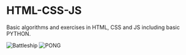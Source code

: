 # HTML-CSS-JS
Basic algorithms and exercises in HTML, CSS and JS including basic PYTHON.

![Battleship](https://user-images.githubusercontent.com/98163212/203484548-018698a5-7867-40fd-ab37-dbdcfe13f9c4.jpg)
![PONG](https://user-images.githubusercontent.com/98163212/203484554-80ac93cc-393e-4487-af8d-01e5413cfa28.jpg)
